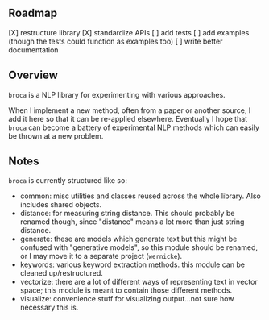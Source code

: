 ## Roadmap

[X] restructure library
[X] standardize APIs
[ ] add tests
[ ] add examples (though the tests could function as examples too)
[ ] write better documentation


## Overview

`broca` is a NLP library for experimenting with various approaches.

When I implement a new method, often from a paper or another source, I add it here so that it can be re-applied elsewhere.
Eventually I hope that `broca` can become a battery of experimental NLP methods which can easily be thrown at a new problem.


## Notes

`broca` is currently structured like so:

- common: misc utilities and classes reused across the whole library. Also includes shared objects.
- distance: for measuring string distance. This should probably be renamed though, since "distance" means a lot more than just string distance.
- generate: these are models which generate text but this might be confused with "generative models", so this module should be renamed, or I may move it to a separate project (`wernicke`).
- keywords: various keyword extraction methods. this module can be cleaned up/restructured.
- vectorize: there are a lot of different ways of representing text in vector space; this module is meant to contain those different methods.
- visualize: convenience stuff for visualizing output...not sure how necessary this is.
